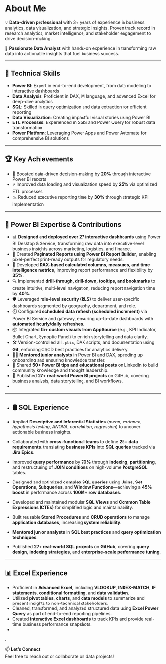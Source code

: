 #  About Me

💡 **Data-driven professional** with 3+ years of experience in business analytics, data visualization, and strategic insights. Proven track record in research analytics, market intelligence, and stakeholder engagement to drive decision-making.

💼 **Passionate Data Analyst** with hands-on experience in transforming raw data into actionable insights that fuel business success.

---

## 🧰 Technical Skills

- **Power BI**: Expert in end-to-end development, from data modeling to interactive dashboards  
- **Data Analysis**: Proficient in DAX, M language, and advanced Excel for deep-dive analytics  
- **SQL**: Skilled in query optimization and data extraction for efficient reporting  
- **Data Visualization**: Creating impactful visual stories using Power BI  
- **ETL Processes**: Experienced in SSIS and Power Query for robust data transformation  
- **Power Platform**: Leveraging Power Apps and Power Automate for comprehensive BI solutions  

---

## 🏆 Key Achievements

- 🚀 Boosted data-driven decision-making by **20%** through interactive Power BI reports  
- ⚡ Improved data loading and visualization speed by **25%** via optimized ETL processes  
- 📉 Reduced executive reporting time by **30%** through strategic KPI implementation  

---

## 🚀 Power BI Expertise & Contributions

- 📊 **Designed and deployed over 27 interactive dashboards** using Power BI Desktop & Service, transforming raw data into executive-level business insights across marketing, logistics, and finance.  
- 📑 Created **Paginated Reports using Power BI Report Builder**, enabling pixel-perfect print-ready outputs for regulatory needs.  
- 🧮 Developed **DAX-based calculated columns, measures, and time intelligence metrics**, improving report performance and flexibility by **35%**.  
- 🔍 Implemented **drill-through, drill-down, tooltips, and bookmarks** to create intuitive, multi-level navigation, reducing report navigation time by **40%**.  
- 🛡️ Leveraged **role-level security (RLS)** to deliver user-specific dashboards segmented by geography, department, and role.  
- ⏱️ Configured **scheduled data refresh (scheduled increment)** via Power BI Service and gateway, ensuring up-to-date dashboards with **automated hourly/daily refreshes**.  
- 📦 Integrated **15+ custom visuals from AppSource** (e.g., KPI Indicator, Bullet Chart, Synoptic Panel) to enrich storytelling and data clarity.  
- 🛠️ Version-controlled all `.pbix`, DAX scripts, and documentation using **Git**, enforcing CI/CD best practices for analytics delivery.  
- 👨‍🏫 **Mentored  junior analysts** in Power BI and DAX, speeding up onboarding and ensuring knowledge transfer.  
- 🧵 Shared **50+ Power BI tips and educational posts** on LinkedIn to build community knowledge and thought leadership.  
- 📂 Published **27+ real-world Power BI projects** on GitHub, covering business analysis, data storytelling, and BI workflows.
- 
---
- ## 🛢️ SQL Experience

- Applied **Descriptive and Inferential Statistics** (*mean*, *variance*, *hypothesis testing*, *ANOVA*, *correlation*, *regression*) to uncover actionable business insights.  
- Collaborated with **cross-functional teams** to define **25+ data requirements**, translating **business KPIs** into **SQL queries** tracked via **Jira Epics**.  
- Improved **query performance** by **70%** through **indexing**, **partitioning**, and restructuring of **JOIN conditions** on high-volume **PostgreSQL** tables.  
- Designed and optimized **complex SQL queries** using **Joins**, **Set Operations**, **Subqueries**, and **Window Functions**—achieving a **45% boost** in performance across **100M+ row databases**.  
- Developed and maintained modular **SQL Views** and **Common Table Expressions (CTEs)** for simplified logic and maintainability.  
- Built reusable **Stored Procedures** and **CRUD operations** to manage **application databases**, increasing **system reliability**.  
- **Mentored  junior analysts** in **SQL best practices** and **query optimization techniques**.  
- Published **27+ real-world SQL projects** on **GitHub**, covering **query design**, **indexing strategies**, and **enterprise-scale performance tuning**.
- ---
## 📊 Excel Experience

- Proficient in **Advanced Excel**, including **VLOOKUP**, **INDEX-MATCH**, **IF statements**, **conditional formatting**, and **data validation**.
- Utilized **pivot tables**, **charts**, and **data models** to summarize and present insights to non-technical stakeholders.
- Cleaned, transformed, and analyzed structured data using **Excel Power Query** as part of end-to-end reporting pipelines.
- Created **interactive Excel dashboards** to track KPIs and provide real-time business performance snapshots.
- 
.


📫 **Let’s Connect**  
Feel free to reach out or collaborate on data projects!



<!--
**abhijitlavate/abhijitlavate** is a ✨ _special_ ✨ repository because its `README.md` (this file) appears on your GitHub profile.

Here are some ideas to get you started:

- 🔭 I’m currently working on ...
- 🌱 I’m currently learning ...
- 👯 I’m looking to collaborate on ...
- 🤔 I’m looking for help with ...
- 💬 Ask me about ...
- 📫 How to reach me: ...
- 😄 Pronouns: ...
- ⚡ Fun fact: ...
-->
